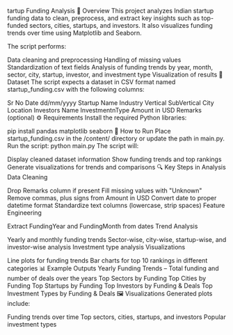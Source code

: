 tartup Funding Analysis
📌 Overview
This project analyzes Indian startup funding data to clean, preprocess, and extract key insights such as top-funded sectors, cities, startups, and investors. It also visualizes funding trends over time using Matplotlib and Seaborn.

The script performs:

Data cleaning and preprocessing
Handling of missing values
Standardization of text fields
Analysis of funding trends by year, month, sector, city, startup, investor, and investment type
Visualization of results
📂 Dataset
The script expects a dataset in CSV format named startup_funding.csv with the following columns:

Sr No
Date dd/mm/yyyy
Startup Name
Industry Vertical
SubVertical
City  Location
Investors Name
InvestmentnType
Amount in USD
Remarks (optional)
⚙ Requirements
Install the required Python libraries:

pip install pandas matplotlib seaborn
🚀 How to Run
Place startup_funding.csv in the /content/ directory or update the path in main.py.
Run the script:
python main.py
The script will:

Display cleaned dataset information
Show funding trends and top rankings
Generate visualizations for trends and comparisons
🔍 Key Steps in Analysis
Data Cleaning

Drop Remarks column if present
Fill missing values with "Unknown"
Remove commas, plus signs from Amount in USD
Convert date to proper datetime format
Standardize text columns (lowercase, strip spaces)
Feature Engineering

Extract FundingYear and FundingMonth from dates
Trend Analysis

Yearly and monthly funding trends
Sector-wise, city-wise, startup-wise, and investor-wise analysis
Investment type analysis
Visualizations

Line plots for funding trends
Bar charts for top 10 rankings in different categories
📊 Example Outputs
Yearly Funding Trends – Total funding and number of deals over the years
Top Sectors by Funding
Top Cities by Funding
Top Startups by Funding
Top Investors by Funding & Deals
Top Investment Types by Funding & Deals
🖼 Visualizations
Generated plots include:

Funding trends over time
Top sectors, cities, startups, and investors
Popular investment types
